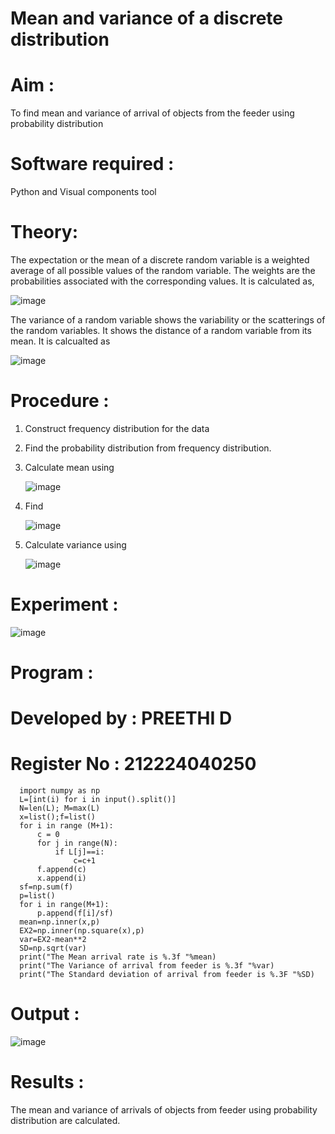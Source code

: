 #  Mean and variance of a discrete  distribution


# Aim : 

To find mean and variance of arrival of objects from the feeder using probability distribution


# Software required :  

Python and Visual components tool

# Theory:

The expectation or the mean of a discrete random variable is a weighted average of all possible
values of the random variable. The weights are the probabilities associated with the corresponding values. 
It is calculated as,

![image](https://user-images.githubusercontent.com/103921593/192938463-e34177f4-f188-48a0-bda2-8f6d1d660ed2.png)

The variance of a random variable shows the variability or the scatterings of the random variables.
It shows the distance of a random variable from its mean. It is calcualted as

![image](https://user-images.githubusercontent.com/103921593/192938695-99fedc01-34d5-4d36-84df-5880e766ed0c.png)


# Procedure :

1. Construct frequency distribution for the data

2. Find the  probability distribution from frequency distribution.

3. Calculate mean using 
   
   ![image](https://user-images.githubusercontent.com/103921593/192940431-03b81777-c54d-4286-b4f4-82dfe7666b4c.png)

4. Find  
   
      ![image](https://user-images.githubusercontent.com/103921593/192940255-2d9dd746-6875-4a6d-877b-6da6cdb96ab1.png)

5.  Calculate variance using 
  
      ![image](https://user-images.githubusercontent.com/103921593/192942852-913550a9-fabe-4a55-b956-0487b18bbd97.png)


# Experiment :

![image](https://user-images.githubusercontent.com/103921593/229993174-5b67e57e-3e01-4ac4-9f83-410a932b22bf.png)

# Program :


# Developed by : PREETHI D
# Register No : 212224040250
```
  import numpy as np
  L=[int(i) for i in input().split()]
  N=len(L); M=max(L) 
  x=list();f=list()
  for i in range (M+1):
      c = 0
      for j in range(N):
          if L[j]==i:
              c=c+1
      f.append(c)
      x.append(i)
  sf=np.sum(f)
  p=list()
  for i in range(M+1):
      p.append(f[i]/sf) 
  mean=np.inner(x,p)
  EX2=np.inner(np.square(x),p)
  var=EX2-mean**2 
  SD=np.sqrt(var)
  print("The Mean arrival rate is %.3f "%mean)
  print("The Variance of arrival from feeder is %.3f "%var) 
  print("The Standard deviation of arrival from feeder is %.3F "%SD)
```

# Output : 

![image](https://github.com/user-attachments/assets/4cfd43d2-acda-47a5-a03a-7f137908e8ac)

# Results :
The mean and variance of arrivals of objects from feeder using probability distribution are calculated.


